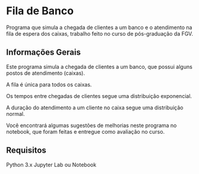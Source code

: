 # Fila de Banco
Programa que simula a chegada de clientes a um banco e o atendimento na fila de espera dos caixas, trabalho feito no curso de pós-graduação da FGV. 

## Informações Gerais
  
Este programa simula a chegada de clientes a um banco, que possui alguns postos de atendimento (caixas).

A fila é única para todos os caixas.

Os tempos entre chegadas de clientes segue uma distribuição exponencial.

A duração do atendimento a um cliente no caixa segue uma distribuição normal.

Você encontrará algumas sugestões de melhorias neste programa no notebook, que foram feitas e entregue como avaliação no curso.


## Requisitos
Python 3.x
Jupyter Lab ou Notebook
